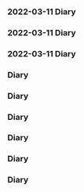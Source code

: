 ### 2022-03-11 Diary
### 2022-03-11 Diary
### 2022-03-11 Diary
###  Diary
###  Diary
###  Diary
###  Diary
###  Diary
###  Diary
